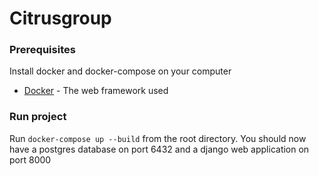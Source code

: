 # Citrusgroup


### Prerequisites

Install docker and docker-compose on your computer
* [Docker](https://docs.docker.com/install/) - The web framework used

### Run project

Run ``` docker-compose up --build ``` from the root directory.
You should now have a postgres database on port 6432 and a django web application on port 8000
